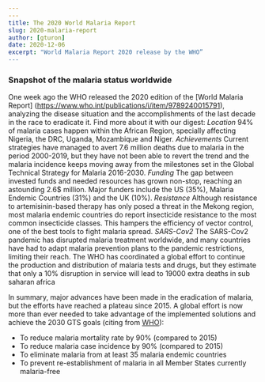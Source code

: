 ```yaml
---
---
title: The 2020 World Malaria Report
slug: 2020-malaria-report
author: [gturon]
date: 2020-12-06
excerpt: "World Malaria Report 2020 release by the WHO”
---
```

### Snapshot of the malaria status worldwide
One week ago the WHO released the 2020 edition of the [World Malaria Report] (https://www.who.int/publications/i/item/9789240015791), analyzing the disease situation and the accomplishments of the last decade in the race to eradicate it. Find more about it with our digest:
*Location* 94% of malaria cases happen within the African Region, specially affecting Nigeria, the DRC, Uganda, Mozambique and Niger.
*Achievements* Current strategies have managed to avert 7.6 million deaths due to malaria in the period 2000-2019, but they have not been able to revert the trend and the malaria incidence keeps moving away from the milestones set in the Global Technical Strategy for Malaria 2016-2030.
*Funding* The gap between invested funds and needed resources has grown non-stop, reaching an astounding 2.6$ million. Major funders include the US (35%), Malaria Endemic Countries (31%) and the UK (10%).
*Resistance* Although resistance to artemisinin-based therapy has only posed a threat in the Mekong region, most malaria endemic countries do report insecticide resistance to the most common insecticide classes. This hampers the efficiency of vector control, one of the best tools to fight malaria spread.
*SARS-Cov2* The SARS-Cov2 pandemic has disrupted malaria treatment worldwide, and many countries have had to adapt malaria prevention plans to the pandemic restrictions, limiting their reach. The WHO has coordinated a global effort to continue the production and distribution of malaria tests and drugs, but they estimate that only a 10% disruption in service will lead to 19000 extra deaths in sub saharan africa

In summary, major advances have been made in the eradication of malaria, but the efforts have reached a plateau since 2015. A global effort is now more than ever needed to take advantage of the implemented solutions and achieve the 2030 GTS goals (citing from [WHO](https://www.who.int/malaria/areas/global_targets/en/)):
- To reduce malaria mortality rate by 90% (compared to 2015)
- To reduce malaria case incidence by 90% (compared to 2015)
- To eliminate malaria from at least 35 malaria endemic countries
- To prevent re-establishment of malaria in all Member States currently malaria-free
